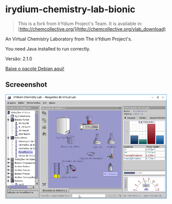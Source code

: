 # irydium-chemistry-lab-bionic

> This is a fork from IrYdium Project's Team. It is available in:
> [http://chemcollective.org/](http://chemcollective.org/vlab_download)

An Virtual Chemistry Laboratory from The irYdium Project's.

You need Java installed to run correctly.

Versão: 2.1.0

[Baixe o pacote Debian aqui!](https://drive.google.com/open?id=1eCZvCs_j_DpyYMUbPtecPvo9RfUNJ23F)

## Screeenshot

![](screenshot.png?raw=true)